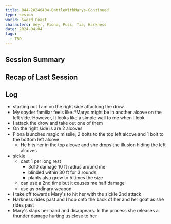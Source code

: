 ```yaml
---
title: 044-20240404-BattleWithMarys-Continued
type: sesion
world: Sword Coast
characters: Aeyr, Fiona, Puss, Tia, Harkness
date: 2024-04-04
tags:
  - TBD
---
```


## Session Summary

## Recap of Last Session

## Log

- starting out I am on the right side attacking the drow. 
- My spyder familiar feels like #Marys might be in another alcove on the left side. However, It looks like a simple wall to me when I look
- I attack the drow and take out one of them
- On the right side is are 2 alcoves
- Fiona launches magic missile, 2 bolts to the top left alcove and 1 bolt to the bottom left alcove
	- He hits her in the top alcove and she drops the illusion hiding the left alcoves
- sickle
	- cast 1 per long rest
		- 3d10 damage 10 ft radius around me
		- blinded within 30 ft for 3 rounds
		- plants also grow to 5 times the size
	- can use a 2nd time but it causes me half damage
	- use as ordinary weapon
- I take off towards Mary's to hit her with the sickle 2nd attack
- Harkness rides past and I hop onto the back of her and her goat as she rides past
- Mary's slaps her hand and disappears. In the process she releases a thunder damage hurting us close to her 
